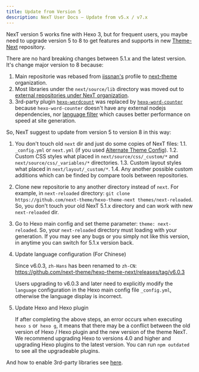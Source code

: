 ```yaml
---
title: Update from Version 5
description: NexT User Docs – Update from v5.x / v7.x
---
```


NexT version 5 works fine with Hexo 3, but for frequent users, you maybe need to upgrade version 5 to 8 to get features and supports in new [Theme-Next](https://github.com/next-theme/hexo-theme-next) repository.

There are no hard breaking changes between 5.1.x and the latest version. It's change major version to 8 because:

1. Main repositorie was rebased from [iissnan's](https://github.com/iissnan/hexo-theme-next) profile to [next-theme](https://github.com/next-theme) organization.
2. Most libraries under the `next/source/lib` directory was moved out to [external repositories under NexT organization](https://github.com/next-theme).
3. 3rd-party plugin [`hexo-wordcount`](https://github.com/willin/hexo-wordcount) was replaced by [`hexo-word-counter`](https://github.com/next-theme/hexo-word-counter) because `hexo-word-counter` doesn't have any external nodejs dependencies, nor [language filter](https://github.com/willin/hexo-wordcount/issues/7) which causes better performance on speed at site generation.

So, NexT suggest to update from version 5 to version 8 in this way:

1. You don't touch old `next` dir and just do some copies of NexT files:
   1.1. `_config.yml` or `next.yml` (if you used [Alternate Theme Config](/docs/getting-started/configuration.html)).
   1.2. Custom CSS styles what placed in `next/source/css/_custom/*` and `next/source/css/_variables/*` directories.
   1.3. Custom layout styles what placed in `next/layout/_custom/*`.
   1.4. Any another possible custom additions which can be finded by compare tools between repositories.
2. Clone new repositorie to any another directory instead of `next`. For example, in `next-reloaded` directory: `git clone https://github.com/next-theme/hexo-theme-next themes/next-reloaded`. So, you don't touch your old NexT 5.1.x directory and can work with new `next-reloaded` dir.
3. Go to Hexo main config and set theme parameter: `theme: next-reloaded`. So, your `next-reloaded` directory must loading with your generation. If you may see any bugs or you simply not like this version, in anytime you can switch for 5.1.x version back.
4. Update language configuration (For Chinese)

    Since v6.0.3, `zh-Hans` has been renamed to `zh-CN`: https://github.com/next-theme/hexo-theme-next/releases/tag/v6.0.3

    Users upgrading to v6.0.3 and later need to explicitly modify the `language` configuration in the Hexo main config file `_config.yml`, otherwise the language display is incorrect.
5. Update Hexo and Hexo plugin

    If after completing the above steps, an error occurs when executing `hexo s` or` hexo g`, it means that there may be a conflict between the old version of Hexo / Hexo plugin and the new version of the theme NexT. We recommend upgrading Hexo to versions 4.0 and higher and upgrading Hexo plugins to the latest version. You can run `npm outdated` to see all the upgradeable plugins.

And how to enable 3rd-party libraries see [here](/docs/getting-started/#Adding-Plugins).

